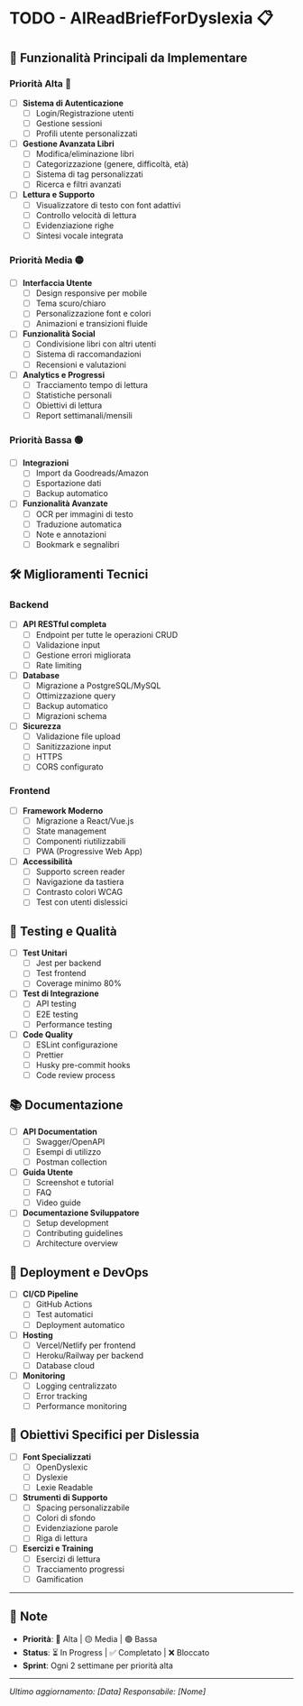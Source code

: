 # TODO - AIReadBriefForDyslexia 📋

## 🚀 Funzionalità Principali da Implementare

### Priorità Alta 🔴
- [ ] **Sistema di Autenticazione**
  - [ ] Login/Registrazione utenti
  - [ ] Gestione sessioni
  - [ ] Profili utente personalizzati

- [ ] **Gestione Avanzata Libri**
  - [ ] Modifica/eliminazione libri
  - [ ] Categorizzazione (genere, difficoltà, età)
  - [ ] Sistema di tag personalizzati
  - [ ] Ricerca e filtri avanzati

- [ ] **Lettura e Supporto**
  - [ ] Visualizzatore di testo con font adattivi
  - [ ] Controllo velocità di lettura
  - [ ] Evidenziazione righe
  - [ ] Sintesi vocale integrata

### Priorità Media 🟡
- [ ] **Interfaccia Utente**
  - [ ] Design responsive per mobile
  - [ ] Tema scuro/chiaro
  - [ ] Personalizzazione font e colori
  - [ ] Animazioni e transizioni fluide

- [ ] **Funzionalità Social**
  - [ ] Condivisione libri con altri utenti
  - [ ] Sistema di raccomandazioni
  - [ ] Recensioni e valutazioni

- [ ] **Analytics e Progressi**
  - [ ] Tracciamento tempo di lettura
  - [ ] Statistiche personali
  - [ ] Obiettivi di lettura
  - [ ] Report settimanali/mensili

### Priorità Bassa 🟢
- [ ] **Integrazioni**
  - [ ] Import da Goodreads/Amazon
  - [ ] Esportazione dati
  - [ ] Backup automatico

- [ ] **Funzionalità Avanzate**
  - [ ] OCR per immagini di testo
  - [ ] Traduzione automatica
  - [ ] Note e annotazioni
  - [ ] Bookmark e segnalibri

## 🛠️ Miglioramenti Tecnici

### Backend
- [ ] **API RESTful completa**
  - [ ] Endpoint per tutte le operazioni CRUD
  - [ ] Validazione input
  - [ ] Gestione errori migliorata
  - [ ] Rate limiting

- [ ] **Database**
  - [ ] Migrazione a PostgreSQL/MySQL
  - [ ] Ottimizzazione query
  - [ ] Backup automatico
  - [ ] Migrazioni schema

- [ ] **Sicurezza**
  - [ ] Validazione file upload
  - [ ] Sanitizzazione input
  - [ ] HTTPS
  - [ ] CORS configurato

### Frontend
- [ ] **Framework Moderno**
  - [ ] Migrazione a React/Vue.js
  - [ ] State management
  - [ ] Componenti riutilizzabili
  - [ ] PWA (Progressive Web App)

- [ ] **Accessibilità**
  - [ ] Supporto screen reader
  - [ ] Navigazione da tastiera
  - [ ] Contrasto colori WCAG
  - [ ] Test con utenti dislessici

## 🧪 Testing e Qualità

- [ ] **Test Unitari**
  - [ ] Jest per backend
  - [ ] Test frontend
  - [ ] Coverage minimo 80%

- [ ] **Test di Integrazione**
  - [ ] API testing
  - [ ] E2E testing
  - [ ] Performance testing

- [ ] **Code Quality**
  - [ ] ESLint configurazione
  - [ ] Prettier
  - [ ] Husky pre-commit hooks
  - [ ] Code review process

## 📚 Documentazione

- [ ] **API Documentation**
  - [ ] Swagger/OpenAPI
  - [ ] Esempi di utilizzo
  - [ ] Postman collection

- [ ] **Guida Utente**
  - [ ] Screenshot e tutorial
  - [ ] FAQ
  - [ ] Video guide

- [ ] **Documentazione Sviluppatore**
  - [ ] Setup development
  - [ ] Contributing guidelines
  - [ ] Architecture overview

## 🚀 Deployment e DevOps

- [ ] **CI/CD Pipeline**
  - [ ] GitHub Actions
  - [ ] Test automatici
  - [ ] Deployment automatico

- [ ] **Hosting**
  - [ ] Vercel/Netlify per frontend
  - [ ] Heroku/Railway per backend
  - [ ] Database cloud

- [ ] **Monitoring**
  - [ ] Logging centralizzato
  - [ ] Error tracking
  - [ ] Performance monitoring

## 🎯 Obiettivi Specifici per Dislessia

- [ ] **Font Specializzati**
  - [ ] OpenDyslexic
  - [ ] Dyslexie
  - [ ] Lexie Readable

- [ ] **Strumenti di Supporto**
  - [ ] Spacing personalizzabile
  - [ ] Colori di sfondo
  - [ ] Evidenziazione parole
  - [ ] Riga di lettura

- [ ] **Esercizi e Training**
  - [ ] Esercizi di lettura
  - [ ] Tracciamento progressi
  - [ ] Gamification

---

## 📝 Note

- **Priorità**: 🔴 Alta | 🟡 Media | 🟢 Bassa
- **Status**: ⏳ In Progress | ✅ Completato | ❌ Bloccato
- **Sprint**: Ogni 2 settimane per priorità alta

---

*Ultimo aggiornamento: [Data]*
*Responsabile: [Nome]*